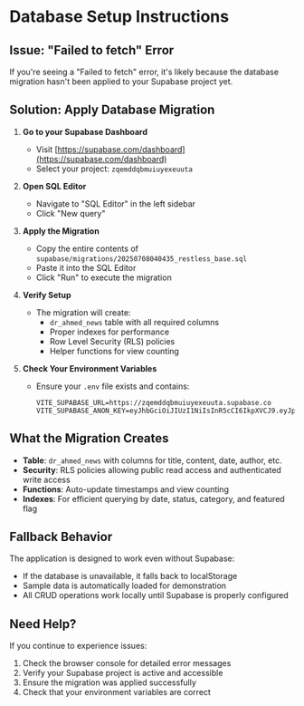 # Database Setup Instructions

## Issue: "Failed to fetch" Error

If you're seeing a "Failed to fetch" error, it's likely because the database migration hasn't been applied to your Supabase project yet.

## Solution: Apply Database Migration

1. **Go to your Supabase Dashboard**
   - Visit [https://supabase.com/dashboard](https://supabase.com/dashboard)
   - Select your project: `zqemddqbmuiuyexeuuta`

2. **Open SQL Editor**
   - Navigate to "SQL Editor" in the left sidebar
   - Click "New query"

3. **Apply the Migration**
   - Copy the entire contents of `supabase/migrations/20250708040435_restless_base.sql`
   - Paste it into the SQL Editor
   - Click "Run" to execute the migration

4. **Verify Setup**
   - The migration will create:
     - `dr_ahmed_news` table with all required columns
     - Proper indexes for performance
     - Row Level Security (RLS) policies
     - Helper functions for view counting

5. **Check Your Environment Variables**
   - Ensure your `.env` file exists and contains:
     ```
     VITE_SUPABASE_URL=https://zqemddqbmuiuyexeuuta.supabase.co
     VITE_SUPABASE_ANON_KEY=eyJhbGciOiJIUzI1NiIsInR5cCI6IkpXVCJ9.eyJpc3MiOiJzdXBhYmFzZSIsInJlZiI6InpxZW1kZHFibXVpdXlleGV1dXRhIiwicm9sZSI6ImFub24iLCJpYXQiOjE3NTE5OTgyODMsImV4cCI6MjA2NzU3NDI4M30.JGbkfi6z8OuwDiXP6_e5h1D7_NfNeHlpg2U5QJtyxUI
     ```

## What the Migration Creates

- **Table**: `dr_ahmed_news` with columns for title, content, date, author, etc.
- **Security**: RLS policies allowing public read access and authenticated write access
- **Functions**: Auto-update timestamps and view counting
- **Indexes**: For efficient querying by date, status, category, and featured flag

## Fallback Behavior

The application is designed to work even without Supabase:
- If the database is unavailable, it falls back to localStorage
- Sample data is automatically loaded for demonstration
- All CRUD operations work locally until Supabase is properly configured

## Need Help?

If you continue to experience issues:
1. Check the browser console for detailed error messages
2. Verify your Supabase project is active and accessible
3. Ensure the migration was applied successfully
4. Check that your environment variables are correct